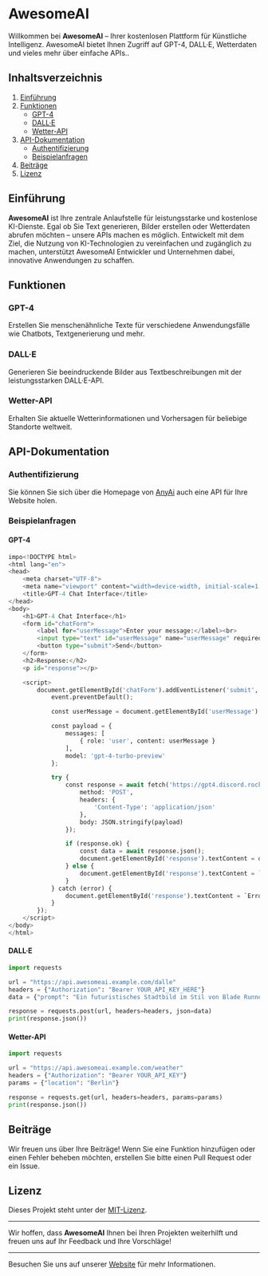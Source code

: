 # AwesomeAI

Willkommen bei **AwesomeAI** – Ihrer kostenlosen Plattform für Künstliche Intelligenz. AwesomeAI bietet Ihnen Zugriff auf GPT-4, DALL·E, Wetterdaten und vieles mehr über einfache APIs..

## Inhaltsverzeichnis

1. [Einführung](#einführung)
2. [Funktionen](#funktionen)
    - [GPT-4](#gpt-4)
    - [DALL·E](#dall·e)
    - [Wetter-API](#wetter-api)
3. [API-Dokumentation](#api-dokumentation)
    - [Authentifizierung](#authentifizierung)
    - [Beispielanfragen](#beispielanfragen)
4. [Beiträge](#beiträge)
5. [Lizenz](#lizenz)

## Einführung

**AwesomeAI** ist Ihre zentrale Anlaufstelle für leistungsstarke und kostenlose KI-Dienste. Egal ob Sie Text generieren, Bilder erstellen oder Wetterdaten abrufen möchten – unsere APIs machen es möglich. Entwickelt mit dem Ziel, die Nutzung von KI-Technologien zu vereinfachen und zugänglich zu machen, unterstützt AwesomeAI Entwickler und Unternehmen dabei, innovative Anwendungen zu schaffen.

## Funktionen

### GPT-4
Erstellen Sie menschenähnliche Texte für verschiedene Anwendungsfälle wie Chatbots, Textgenerierung und mehr.

### DALL·E
Generieren Sie beeindruckende Bilder aus Textbeschreibungen mit der leistungsstarken DALL·E-API.

### Wetter-API
Erhalten Sie aktuelle Wetterinformationen und Vorhersagen für beliebige Standorte weltweit.

## API-Dokumentation

### Authentifizierung
Sie können Sie sich über die Homepage von [AnyAi](https://gpt4.discord.rocks) auch eine API für Ihre Website holen.

### Beispielanfragen

#### GPT-4
```python
impo<!DOCTYPE html>
<html lang="en">
<head>
    <meta charset="UTF-8">
    <meta name="viewport" content="width=device-width, initial-scale=1.0">
    <title>GPT-4 Chat Interface</title>
</head>
<body>
    <h1>GPT-4 Chat Interface</h1>
    <form id="chatForm">
        <label for="userMessage">Enter your message:</label><br>
        <input type="text" id="userMessage" name="userMessage" required><br><br>
        <button type="submit">Send</button>
    </form>
    <h2>Response:</h2>
    <p id="response"></p>

    <script>
        document.getElementById('chatForm').addEventListener('submit', async function(event) {
            event.preventDefault();

            const userMessage = document.getElementById('userMessage').value;

            const payload = {
                messages: [
                    { role: 'user', content: userMessage }
                ],
                model: 'gpt-4-turbo-preview'
            };

            try {
                const response = await fetch('https://gpt4.discord.rocks/ask', {
                    method: 'POST',
                    headers: {
                        'Content-Type': 'application/json'
                    },
                    body: JSON.stringify(payload)
                });

                if (response.ok) {
                    const data = await response.json();
                    document.getElementById('response').textContent = data.response || 'No response received.';
                } else {
                    document.getElementById('response').textContent = `Error: ${response.status}, ${response.statusText}`;
                }
            } catch (error) {
                document.getElementById('response').textContent = `Error: ${error.message}`;
            }
        });
    </script>
</body>
</html>
```

#### DALL·E
```python
import requests

url = "https://api.awesomeai.example.com/dalle"
headers = {"Authorization": "Bearer YOUR_API_KEY_HERE"}
data = {"prompt": "Ein futuristisches Stadtbild im Stil von Blade Runner"}

response = requests.post(url, headers=headers, json=data)
print(response.json())
```

#### Wetter-API
```python
import requests

url = "https://api.awesomeai.example.com/weather"
headers = {"Authorization": "Bearer YOUR_API_KEY"}
params = {"location": "Berlin"}

response = requests.get(url, headers=headers, params=params)
print(response.json())
```

## Beiträge
Wir freuen uns über Ihre Beiträge! Wenn Sie eine Funktion hinzufügen oder einen Fehler beheben möchten, erstellen Sie bitte einen Pull Request oder ein Issue.

## Lizenz
Dieses Projekt steht unter der [MIT-Lizenz](LICENSE).

---

Wir hoffen, dass **AwesomeAI** Ihnen bei Ihren Projekten weiterhilft und freuen uns auf Ihr Feedback und Ihre Vorschläge!

---

Besuchen Sie uns auf unserer [Website](https://awesomeai.pages.dev) für mehr Informationen.

